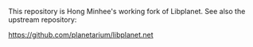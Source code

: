 This repository is Hong Minhee's working fork of Libplanet.  See also the
upstream repository:

<https://github.com/planetarium/libplanet.net>
